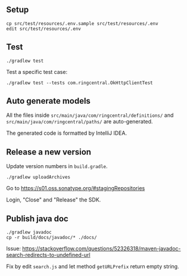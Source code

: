 ## Setup

```
cp src/test/resources/.env.sample src/test/resources/.env
edit src/test/resources/.env
```


## Test

```
./gradlew test
```

Test a specific test case:

```
./gradlew test --tests com.ringcentral.OkHttpClientTest
```


## Auto generate models

All the files inside `src/main/java/com/ringcentral/definitions/` and `src/main/java/com/ringcentral/paths/` are auto-generated.

The generated code is formatted by IntelliJ IDEA.


## Release a new version

Update version numbers in `build.gradle`.

```
./gradlew uploadArchives
```

Go to https://s01.oss.sonatype.org/#stagingRepositories

Login, "Close" and "Release" the SDK.


## Publish java doc

```
./gradlew javadoc
cp -r build/docs/javadoc/* ./docs/
```

Issue: https://stackoverflow.com/questions/52326318/maven-javadoc-search-redirects-to-undefined-url

Fix by edit `search.js` and let method `getURLPrefix` return empty string.
